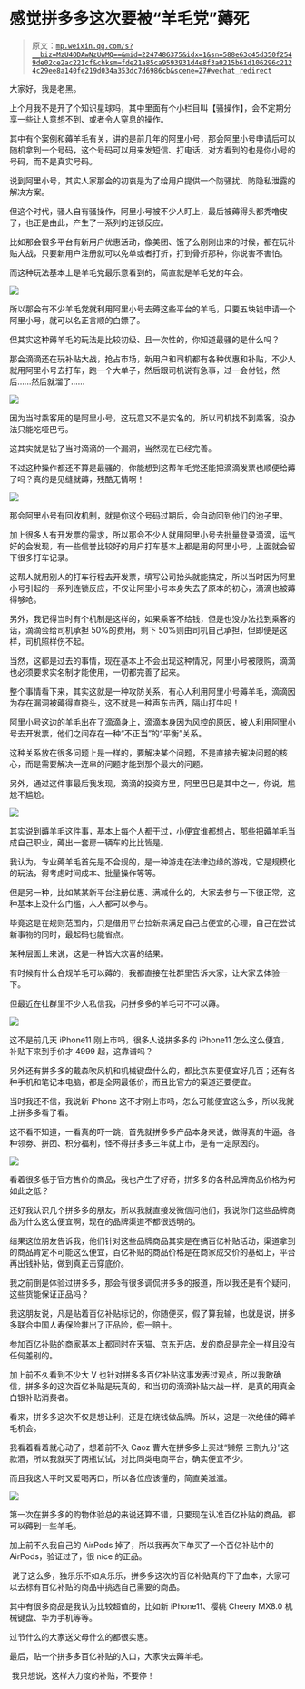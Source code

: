 # 感觉拼多多这次要被“羊毛党”薅死

> 原文：[`mp.weixin.qq.com/s?__biz=MzU4ODAwNzUwMQ==&mid=2247486375&idx=1&sn=588e63c45d350f2549de02ce2ac221cf&chksm=fde21a85ca9593931d4e8f3a0215b61d106296c2124c29ee8a140fe219d034a353dc7d6986cb&scene=27#wechat_redirect`](http://mp.weixin.qq.com/s?__biz=MzU4ODAwNzUwMQ==&mid=2247486375&idx=1&sn=588e63c45d350f2549de02ce2ac221cf&chksm=fde21a85ca9593931d4e8f3a0215b61d106296c2124c29ee8a140fe219d034a353dc7d6986cb&scene=27#wechat_redirect)

大家好，我是老黑。

上个月我不是开了个知识星球吗，其中里面有个小栏目叫【骚操作】，会不定期分享一些让人意想不到、或者令人窒息的操作。

其中有个案例和薅羊毛有关，讲的是前几年的阿里小号，那会阿里小号申请后可以随机拿到一个号码，这个号码可以用来发短信、打电话，对方看到的也是你小号的号码，而不是真实号码。

说到阿里小号，其实人家那会的初衷是为了给用户提供一个防骚扰、防隐私泄露的解决方案。

但这个时代，骚人自有骚操作，阿里小号被不少人盯上，最后被薅得头都秃噜皮了，也正是由此，产生了一系列的连锁反应。

比如那会很多平台有新用户优惠活动，像美团、饿了么刚刚出来的时候，都在玩补贴大战，只要新用户注册就可以免单或者打折，打到骨折那种，你说害不害怕。

而这种玩法基本上是羊毛党最乐意看到的，简直就是羊毛党的年会。

![](img/d10d8ae34c726ed454245de5b96727c0.jpg)

所以那会有不少羊毛党就利用阿里小号去薅这些平台的羊毛，只要五块钱申请一个阿里小号，就可以名正言顺的白嫖了。

但其实这种薅羊毛的玩法是比较初级、且一次性的，你知道最骚的是什么吗？

那会滴滴还在玩补贴大战，抢占市场，新用户和司机都有各种优惠和补贴，不少人就用阿里小号去打车，跑一个大单子，然后跟司机说有急事，过一会付钱，然后......然后就溜了......

![](img/95dbc58e8fad336e1307b49ee7cba801.jpg)

因为当时乘客用的是阿里小号，这玩意又不是实名的，所以司机找不到乘客，没办法只能吃哑巴亏。

这其实就是钻了当时滴滴的一个漏洞，当然现在已经完善。

不过这种操作都还不算是最骚的，你能想到这帮羊毛党还能把滴滴发票也顺便给薅了吗？真的是见缝就薅，残酷无情啊！

![](img/3c882695fe26d4bb73aeb75e2b522d22.jpg)

那会阿里小号有回收机制，就是你这个号码过期后，会自动回到他们的池子里。

加上很多人有开发票的需求，所以那会不少人就用阿里小号去批量登录滴滴，运气好的会发现，有一些信誉比较好的用户打车基本上都是用的阿里小号，上面就会留下很多打车记录。

这帮人就用别人的打车行程去开发票，填写公司抬头就能搞定，所以当时因为阿里小号引起的一系列连锁反应，不仅让阿里小号本身失去了原本的初心，滴滴也被薅得够呛。

另外，我记得当时有个机制是这样的，如果乘客不给钱，但是也没办法找到乘客的话，滴滴会给司机承担 50%的费用，剩下 50%则由司机自己承担，但即便是这样，司机照样伤不起。

当然，这都是过去的事情，现在基本上不会出现这种情况，阿里小号被限购，滴滴也必须要求实名制才能使用，一切都完善了起来。

整个事情看下来，其实这就是一种攻防关系，有心人利用阿里小号薅羊毛，滴滴因为存在漏洞被薅得直挠头，这不就是一种声东击西，隔山打牛吗！

阿里小号这边的羊毛出在了滴滴身上，滴滴本身因为风控的原因，被人利用阿里小号去开发票，他们之间存在一种“不正当”的“平衡”关系。

这种关系放在很多问题上是一样的，要解决某个问题，不是直接去解决问题的核心，而是需要解决一连串的问题才能到那个最大的问题。

另外，通过这件事最后我发现，滴滴的投资方里，阿里巴巴是其中之一，你说，尴尬不尴尬。

![](img/a0aa7eab56c09429b0628737f6d4ed8c.jpg)

其实说到薅羊毛这件事，基本上每个人都干过，小便宜谁都想占，那些把薅羊毛当成自己职业，薅出一套房一辆车的比比皆是。

我认为，专业薅羊毛首先是不合规的，是一种游走在法律边缘的游戏，它是规模化的玩法，得考虑时间成本、批量操作等等。

但是另一种，比如某某新平台注册优惠、满减什么的，大家去参与一下很正常，这种基本上没什么门槛，人人都可以参与。

毕竟这是在规则范围内，只是借用平台拉新来满足自己占便宜的心理，自己在尝试新事物的同时，最起码也能省点。

某种层面上来说，这是一种皆大欢喜的结果。

有时候有什么合规羊毛可以薅的，我都直接在社群里告诉大家，让大家去体验一下。

但最近在社群里不少人私信我，问拼多多的羊毛可不可以薅。

![](img/a2490e8ad2d10f98e702d16bbc9b77b6.jpg)

这不是前几天 iPhone11 刚上市吗，很多人说拼多多的 iPhone11 怎么这么便宜，补贴下来到手价才 4999 起，这靠谱吗？

另外还有拼多多的戴森吹风机和机械键盘什么的，都比京东要便宜好几百；还有各种手机和笔记本电脑，都是全网最低价，而且比官方的渠道还要便宜。

当时我还不信，我说新 iPhone 这不才刚上市吗，怎么可能便宜这么多，所以我就上拼多多看了看。

这不看不知道，一看真的吓一跳，首先就拼多多产品本身来说，做得真的牛逼，各种领劵、拼团、积分福利，怪不得拼多多三年就上市，是有一定原因的。

![](img/dcc72d5f1976d6c9a36a248dc4b76426.jpg)

看着很多低于官方售价的商品，我也产生了好奇，拼多多的各种品牌商品价格为何如此之低？

还好我认识几个拼多多的朋友，所以我就直接发微信问他们，我说你们这些品牌商品为什么这么便宜啊，现在的品牌渠道不都很透明的。

结果这位朋友告诉我，他们针对这些品牌商品其实是在搞百亿补贴活动，渠道拿到的商品肯定不可能这么便宜，百亿补贴的商品价格是在商家成交价的基础上，平台再出钱补贴，做到真正击穿底价。

我之前倒是体验过拼多多，那会有很多调侃拼多多的报道，所以我还是有个疑问，这些货能保证正品吗？

我这朋友说，凡是贴着百亿补贴标记的，你随便买，假了算我输，也就是说，拼多多联合中国人寿保险推出了正品险，假一赔十。

参加百亿补贴的商家基本上都同时在天猫、京东开店，发的商品是完全一样且没有任何差别的。

加上前不久看到不少大 V 也针对拼多多百亿补贴这事发表过观点，所以我敢确信，拼多多的这次百亿补贴是玩真的，和当初的滴滴补贴大战一样，是真的用真金白银补贴消费者。

看来，拼多多这次不仅是想让利，还是在烧钱做品牌。所以，这是一次绝佳的薅羊毛机会。

我看着看着就心动了，想着前不久 Caoz 曹大在拼多多上买过“獭祭 三割九分”这款酒，所以我就买了两瓶试试，对比同类电商平台，确实便宜不少。

而且我这人平时又爱喝两口，所以各位应该懂的，简直美滋滋。

![](img/aa4586c87e278e7e0415a68b7cac80b7.jpg)

第一次在拼多多的购物体验总的来说还算不错，只要现在认准百亿补贴的商品，都可以薅到一些羊毛。

加上前不久我自己的 AirPods 掉了，所以我再次下单买了一个百亿补贴中的 AirPods，验证过了，很 nice 的正品。

 说了这么多，独乐乐不如众乐乐，拼多多这次的百亿补贴真的下了血本，大家可以去标有百亿补贴的商品中挑选自己需要的商品。

其中有很多商品是我认为比较超值的，比如新 iPhone11、樱桃 Cheery MX8.0 机械键盘、华为手机等等。

过节什么的大家送父母什么的都很实惠。

最后，贴一个拼多多百亿补贴的入口，大家快去薅羊毛。

<mp-miniprogram class="miniprogram_element" data-miniprogram-appid="wx32540bd863b27570" data-miniprogram-path="pages/index/index?target_page=%2fpages%2fweb%2fweb%3fspecialUrl%3d1%26src%3dhttps%253a%252f%252fmobile.yangkeduo.com%252fbrand_activity_subsidy.html%253f_pdd_fs%253d1%2526_pdd_tc%253dffffff%2526_pdd_sbs%253d1_x_src%253dwechat%2526_x_campaign%253dybh0922%2526refer_scene_id%253dwxapp_ybh" data-miniprogram-nickname="拼多多" data-miniprogram-avatar="http://mmbiz.qpic.cn/mmbiz_png/I3ht2WMGrPhAtiaFy4pxb6lZusKOGeMn6NKIlaIdSyYKerXgoHoIunHvmrTWCibQ1PYwO2OhQoe2RWm22Yeib78hQ/640?wx_fmt=png&amp;wxfrom=200" data-miniprogram-title="拼多多百亿补贴专场，一起薅羊毛" data-miniprogram-imageurl="http://mmbiz.qpic.cn/mmbiz_jpg/sVQx2tT1ziaVgxgjXl9Yia6UPibf3MtMgNwhAcdpqsj0CN8eSByJxQqk8HmJkLPsE1Y6kmiceCBgRFCQo7tichYZv3Q/0?wx_fmt=jpeg" data-miniprogram-type="card" data-miniprogram-servicetype="0"></mp-miniprogram>

 我只想说，这样大力度的补贴，不要停！